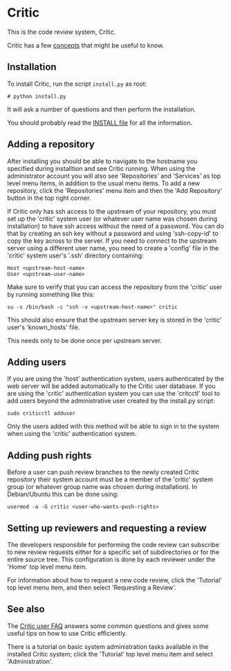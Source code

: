 Critic
======

This is the code review system, Critic.

Critic has a few [concepts][concepts] that might be useful to know.

Installation
------------

To install Critic, run the script `install.py` as root:

    # python install.py

It will ask a number of questions and then perform the installation.

You should probably read the [INSTALL file][install] for all the information.


[install]: https://github.com/jensl/critic/blob/master/INSTALL
[concepts]: https://github.com/jensl/critic/blob/master/documentation/concepts.txt

Adding a repository
-------------------

After installing you should be able to navigate to the hostname you
specified during installtion and see Critic running.  When using the
administrator account you will also see 'Repositories' and 'Services'
as top level menu items, in addition to the usual menu items.  To add
a new repository, click the 'Repositories' menu item and then the
'Add Repository' button in the top right corner.

If Critic only has ssh access to the upstream of your repository, you must
set up the 'critic' system user (or whatever user name was chosen during
installation) to have ssh access without the need of a password.  You can do
that by creating an ssh key without a password and using 'ssh-copy-id' to
copy the key across to the server.  If you need to connect to the upstream
server using a different user name, you need to create a 'config' file in
the 'critic' system user's '.ssh' directory containing:

    Host <upstream-host-name>
    User <upstream-user-name>

Make sure to verify that you can access the repository from the 'critic'
user by running something like this:

    su -s /bin/bash -c "ssh -v <upstream-host-name>" critic

This should also ensure that the upstream server key is stored in the
'critic' user's 'known_hosts' file.

This needs only to be done once per upstream server.

Adding users
------------

If you are using the 'host' authentication system, users authenticated by
the web server will be added automatically to the Critic user database.  If
you are using the 'critic' authentication system you can use the 'critcctl'
tool to add users beyond the administrative user created by the install.py
script:

    sudo criticctl adduser

Only the users added with this method will be able to sign in to the system
when using the 'critic' authentication system.

Adding push rights
------------------

Before a user can push review branches to the newly created Critic repository
their system account must be a member of the 'critic' system group (or whatever
group name was chosen during installation).  In Debian/Ubuntu this can be done
using:

    usermod -a -G critic <user-who-wants-push-rights>

Setting up reviewers and requesting a review
--------------------------------------------

The developers responsible for performing the code review can subscribe
to new review requests either for a specific set of subdirectories or for
the entire source tree.  This configuration is done by each reviewer under
the 'Home' top level menu item.

For information about how to request a new code review, click the 'Tutorial'
top level menu item, and then select 'Requesting a Review'.

See also
--------

The [Critic user FAQ][faq] answers some common questions and gives some useful
tips on how to use Critic efficiently.

There is a tutorial on basic system administration tasks available in the
installed Critic system; click the 'Tutorial' top level menu item and select
'Administration'.

[faq]: https://github.com/jensl/critic/blob/master/documentation/user_faq.md
